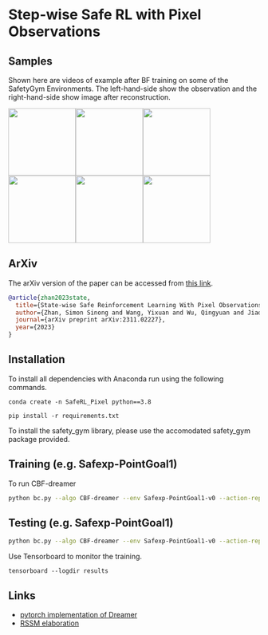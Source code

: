 Step-wise Safe RL with Pixel Observations
======

## Samples
Shown here are videos of example after BF training on some of the SafetyGym Environments. The left-hand-side show the observation and the right-hand-side show image after reconstruction.

<img height="135" src="./imgs/PointGoal1.gif"><img height="135" src="./imgs/CarGoal1.gif"><img height="135" src="./imgs/PointGoal2.gif">
<img height="135" src="./imgs/PointPush1.gif"><img height="135" src="./imgs/DoggoGoal1.gif"><img height="135" src="./imgs/PointButton1.gif">


## ArXiv
The arXiv version of the paper can be accessed from [this link](https://arxiv.org/abs/2311.02227). 
```bibtex
@article{zhan2023state,
  title={State-wise Safe Reinforcement Learning With Pixel Observations},
  author={Zhan, Simon Sinong and Wang, Yixuan and Wu, Qingyuan and Jiao, Ruochen and Huang, Chao and Zhu, Qi},
  journal={arXiv preprint arXiv:2311.02227},
  year={2023}
}
```

## Installation
To install all dependencies with Anaconda run using the following commands. 

```
conda create -n SafeRL_Pixel python==3.8
``` 

```
pip install -r requirements.txt
```

To install the safety_gym library, please use the accomodated safety_gym package provided.

## Training (e.g. Safexp-PointGoal1)
To run CBF-dreamer
```bash
python bc.py --algo CBF-dreamer --env Safexp-PointGoal1-v0 --action-repeat 2 --id {name_of_exp}
```

## Testing (e.g. Safexp-PointGoal1)
```bash
python bc.py --algo CBF-dreamer --env Safexp-PointGoal1-v0 --action-repeat 2 --test --render --models {.pth_file_load} --id {name_of_exp}
```

<!-- For best performance with DeepMind Control Suite, try setting environment variable `MUJOCO_GL=egl` (see instructions and details [here](https://github.com/deepmind/dm_control#rendering)). -->

Use Tensorboard to monitor the training.

`tensorboard --logdir results`



## Links
- [pytorch implementation of Dreamer](https://github.com/yusukeurakami/dreamer-pytorch)
- [RSSM elaboration](https://arxiv.org/abs/1811.04551)
